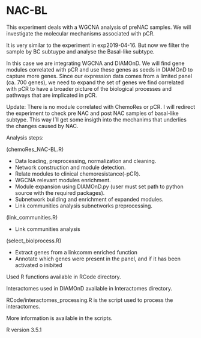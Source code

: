 # NAC-BL

This experiment deals with a WGCNA analysis of preNAC samples. We will investigate the molecular mechanisms associated with pCR.

It is very similar to the experiment in exp2019-04-16. But now we filter the sample by BC subtuype and analyse the Basal-like subtype.


In this case we are integrating WGCNA and DIAMOnD. We will find gene modules correlated with pCR and use these genes as seeds in DIAMOnD to capture more genes. Since our expression data comes from a limited panel (ca. 700 genes), we need to expand the set of genes we find correlated with pCR to have a broader picture of the biological processes and pathways that are implicated in pCR.

Update: There is no module correlated with ChemoRes or pCR. I will redirect the experiment to check pre NAC and post NAC samples of basal-like subtype. This way I´ll get some insigth into the mechanims that underlies the changes caused by NAC.

Analysis steps:

(chemoRes_NAC-BL.R)  
- Data loading, preprocessing, normalization and cleaning.
- Network construction and module detection.
- Relate modules to clinical chemoresistance(-pCR).
- WGCNA relevant modules enrichment.
- Module expansion using DIAMOnD.py (user must set path to python source with the required packages).
- Subnetwork building and enrichment of expanded modules.
- Link communities analysis subnetworks preprocessing.  

(link_communities.R)  
- Link communities analysis

(select_biolprocess.R)
- Extract genes from a linkcomm enriched function
- Annotate which genes were present in the panel, and if it has been activated o inibited

Used R functions available in RCode directory.

Interactomes used in DIAMOnD available in Interactomes directory.

RCode/interactomes_processing.R is the script used to process the interactomes.

More information is available in the scripts.

R version 3.5.1
